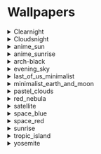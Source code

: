 # Wallpapers
<details><summary>Clearnight</summary><img alt="Clearnight" src="Clearnight.jpg"/></details>
<details><summary>Cloudsnight</summary><img alt="Cloudsnight" src="Cloudsnight.jpg"/></details>
<details><summary>anime_sun</summary><img alt="anime_sun" src="anime_sun.png"/></details>
<details><summary>anime_sunrise</summary><img alt="anime_sunrise" src="anime_sunrise.png"/></details>
<details><summary>arch-black</summary><img alt="arch-black" src="arch-black.png"/></details>
<details><summary>evening_sky</summary><img alt="evening_sky" src="evening_sky.png"/></details>
<details><summary>last_of_us_minimalist</summary><img alt="last_of_us_minimalist" src="last_of_us_minimalist.jpg"/></details>
<details><summary>minimalist_earth_and_moon</summary><img alt="minimalist_earth_and_moon" src="minimalist_earth_and_moon.jpg"/></details>
<details><summary>pastel_clouds</summary><img alt="pastel_clouds" src="pastel_clouds.jpg"/></details>
<details><summary>red_nebula</summary><img alt="red_nebula" src="red_nebula.jpg"/></details>
<details><summary>satellite</summary><img alt="satellite" src="satellite.png"/></details>
<details><summary>space_blue</summary><img alt="space_blue" src="space_blue.jpg"/></details>
<details><summary>space_red</summary><img alt="space_red" src="space_red.jpg"/></details>
<details><summary>sunrise</summary><img alt="sunrise" src="sunrise.png"/></details>
<details><summary>tropic_island</summary><img alt="tropic_island" src="tropic_island.jpg"/></details>
<details><summary>yosemite</summary><img alt="yosemite" src="yosemite.png"/></details>
